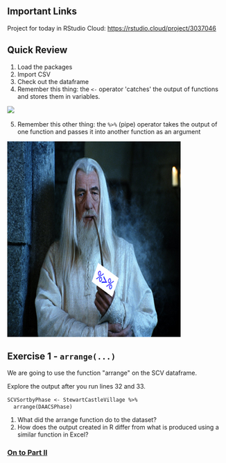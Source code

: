 ## Important Links
Project for today in RStudio Cloud: https://rstudio.cloud/project/3037046

## Quick Review
1. Load the packages
2. Import CSV
3. Check out the dataframe
4. Remember this thing: the `<-` operator 'catches' the output of functions and stores them in variables.

![](https://github.com/alonzi/DAACS-Intro-to-R/blob/main/r-pac-man.jpg)

5. Remember this other thing: the `%>%` (pipe) operator takes the output of one function and passes it into another function as an argument
<img src="https://github.com/DAACS-Research-Consortium/DAACS-Open-Academy/blob/main/FSS2021/Workshop3/FBbJQ2ZUUAwUcyw.png" width="400" height="450">

## Exercise 1 - `arrange(...)`
We are going to use the function "arrange" on the SCV dataframe. 

Explore the output after you run lines 32 and 33.  

```
SCVSortbyPhase <- StewartCastleVillage %>%
  arrange(DAACSPhase)
  ```
  
1. What did the arrange function do to the dataset?
2. How does the output created in R differ from what is produced using a similar function in Excel?

### [On to Part II](https://github.com/DAACS-Research-Consortium/DAACS-Open-Academy/blob/main/FSS2021/Workshop3/Part_II.md)
